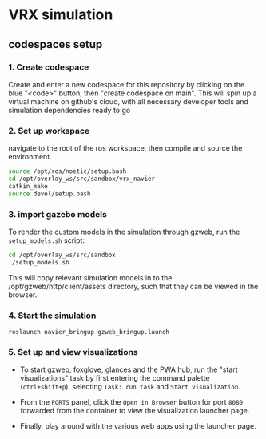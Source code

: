 # VRX simulation

## codespaces setup
### 1. Create codespace
Create and enter a new codespace for this repository by clicking on the blue "\<code>" button, then "create codespace on main". This will spin up a virtual machine on github's cloud, with all necessary developer tools and simulation dependencies ready to go

### 2. Set up workspace
navigate to the root of the ros workspace, then compile and source the environment.
```bash
source /opt/ros/noetic/setup.bash
cd /opt/overlay_ws/src/sandbox/vrx_navier
catkin_make
source devel/setup.bash
```

### 3. import gazebo models
To render the custom models in the simulation through gzweb, run the `setup_models.sh`  script:
```bash
cd /opt/overlay_ws/src/sandbox
./setup_models.sh
```
This will copy relevant simulation models in to the /opt/gzweb/http/client/assets directory, such that they can be viewed in the browser.

### 4. Start the simulation
```
roslaunch navier_bringup gzweb_bringup.launch
```

### 5. Set up and view visualizations
- To start gzweb, foxglove, glances and the PWA hub, run the "start visualizations" task by first entering the command palette (`ctrl+shift+p`), selecting `Task: run task` and `Start visualization`.

- From the `PORTS` panel, click the `Open in Browser` button for port `8080` forwarded from the container to view the visualization launcher page.

- Finally, play around with the various web apps using the launcher page.